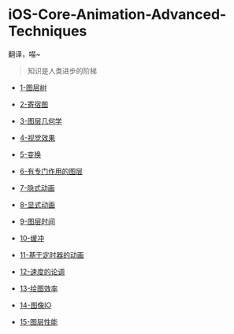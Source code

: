 iOS-Core-Animation-Advanced-Techniques
======================================

翻译，喵~

>知识是人类进步的阶梯

* [1-图层树](https://github.com/AttackOnDobby/iOS-Core-Animation-Advanced-Techniques/blob/master/1-图层树/图层树.md)

* [2-寄宿图](https://github.com/AttackOnDobby/iOS-Core-Animation-Advanced-Techniques/blob/master/2-寄宿图/寄宿图.md)

* [3-图层几何学](https://github.com/AttackOnDobby/iOS-Core-Animation-Advanced-Techniques/blob/master/3-图层几何学/图层几何学.md)

* [4-视觉效果]()

* [5-变换](https://github.com/AttackOnDobby/iOS-Core-Animation-Advanced-Techniques/blob/master/5-变换/变换.md)

* [6-有专门作用的图层]()


* [7-隐式动画](https://github.com/AttackOnDobby/iOS-Core-Animation-Advanced-Techniques/blob/master/7-隐式动画/隐式动画.md)

* [8-显式动画](https://github.com/AttackOnDobby/iOS-Core-Animation-Advanced-Techniques/blob/master/8-显式动画/显式动画.md)

* [9-图层时间]()

* [10-缓冲]()

* [11-基于定时器的动画]()

* [12-速度的论调]()

* [13-绘图效率]()

* [14-图像IO]()

* [15-图层性能]()





